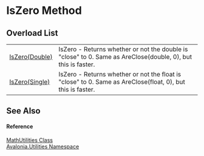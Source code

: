# IsZero Method


## Overload List
<table>
<tr>
<td><a href="M_Avalonia_Utilities_MathUtilities_IsZero">IsZero(Double)</a></td>
<td>IsZero - Returns whether or not the double is "close" to 0. Same as AreClose(double, 0), but this is faster.</td>
</tr>
<tr>
<td><a href="M_Avalonia_Utilities_MathUtilities_IsZero_1">IsZero(Single)</a></td>
<td>IsZero - Returns whether or not the float is "close" to 0. Same as AreClose(float, 0), but this is faster.</td>
</tr>
</table>

## See Also


#### Reference
<a href="T_Avalonia_Utilities_MathUtilities">MathUtilities Class</a>  
<a href="N_Avalonia_Utilities">Avalonia.Utilities Namespace</a>  

